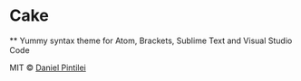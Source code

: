 Cake
====

** Yummy syntax theme for Atom, Brackets, Sublime Text and Visual Studio Code

MIT © [Daniel Pintilei][website]

[website]: http://danielpintilei.cf
